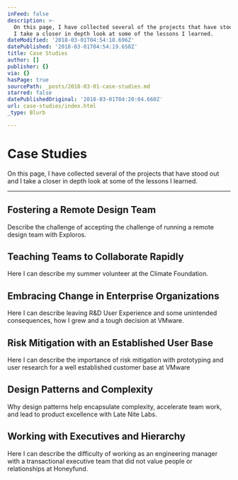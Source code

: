 ```yaml
---
inFeed: false
description: >-
  On this page, I have collected several of the projects that have stood out and
  I take a closer in depth look at some of the lessons I learned.
dateModified: '2018-03-01T04:54:18.696Z'
datePublished: '2018-03-01T04:54:19.658Z'
title: Case Studies
author: []
publisher: {}
via: {}
hasPage: true
sourcePath: _posts/2018-03-01-case-studies.md
starred: false
datePublishedOriginal: '2018-03-01T04:20:04.660Z'
url: case-studies/index.html
_type: Blurb

---
```

# Case Studies

On this page, I have collected several of the projects that have stood out and I take a closer in depth look at some of the lessons I learned.

---

## Fostering a Remote Design Team

Describe the challenge of accepting the challenge of running a remote design team with Exploros.

## Teaching Teams to Collaborate Rapidly

Here I can describe my summer volunteer at the Climate Foundation.

## Embracing Change in Enterprise Organizations

Here I can describe leaving R&D User Experience and some unintended consequences, how I grew and a tough decision at VMware.

## Risk Mitigation with an Established User Base

Here I can describe the importance of risk mitigation with prototyping and user research for a well established customer base at VMware

## Design Patterns and Complexity

Why design patterns help encapsulate complexity, accelerate team work, and lead to product excellence with Late Nite Labs.

## Working with Executives and Hierarchy

Here I can describe the difficulty of working as an engineering manager with a transactional executive team that did not value people or relationships at Honeyfund.